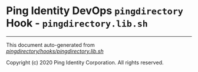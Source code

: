 
# Ping Identity DevOps `pingdirectory` Hook - `pingdirectory.lib.sh`

---
This document auto-generated from _[pingdirectory/hooks/pingdirectory.lib.sh](https://github.com/pingidentity/pingidentity-docker-builds/blob/master/pingdirectory/hooks/pingdirectory.lib.sh)_

Copyright (c)  2020 Ping Identity Corporation. All rights reserved.
